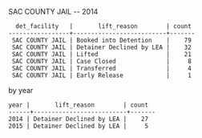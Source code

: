 SAC COUNTY JAIL -- 2014

      det_facility   |       lift_reason        | count
    -----------------+--------------------------+-------
     SAC COUNTY JAIL | Booked into Detention    |    79
     SAC COUNTY JAIL | Detainer Declined by LEA |    32
     SAC COUNTY JAIL | Lifted                   |    21
     SAC COUNTY JAIL | Case Closed              |     8
     SAC COUNTY JAIL | Transferred              |     4
     SAC COUNTY JAIL | Early Release            |     1

by year

    year |       lift_reason        | count
    ------+--------------------------+-------
    2014 | Detainer Declined by LEA |    27
    2015 | Detainer Declined by LEA |     5
